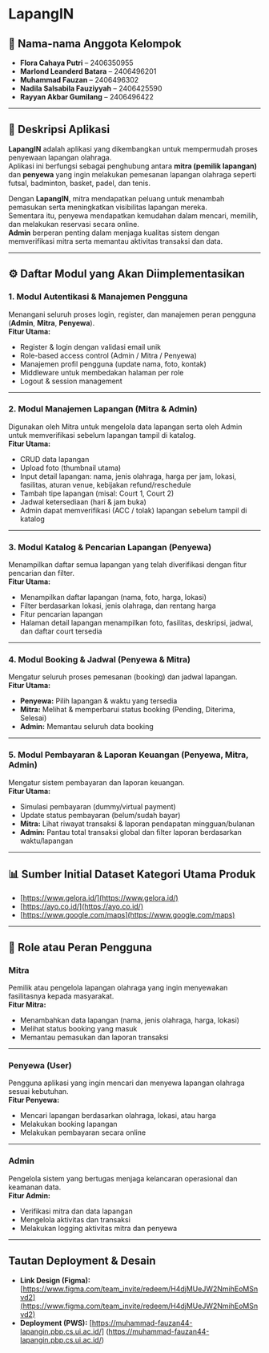 # LapangIN

## 👥 Nama-nama Anggota Kelompok
- **Flora Cahaya Putri** – 2406350955  
- **Marlond Leanderd Batara** – 2406496201  
- **Muhammad Fauzan** – 2406496302  
- **Nadila Salsabila Fauziyyah** – 2406425590  
- **Rayyan Akbar Gumilang** – 2406496422  

---

## 📝 Deskripsi Aplikasi
**LapangIN** adalah aplikasi yang dikembangkan untuk mempermudah proses penyewaan lapangan olahraga.  
Aplikasi ini berfungsi sebagai penghubung antara **mitra (pemilik lapangan)** dan **penyewa** yang ingin melakukan pemesanan lapangan olahraga seperti futsal, badminton, basket, padel, dan tenis.  

Dengan **LapangIN**, mitra mendapatkan peluang untuk menambah pemasukan serta meningkatkan visibilitas lapangan mereka.  
Sementara itu, penyewa mendapatkan kemudahan dalam mencari, memilih, dan melakukan reservasi secara online.  
**Admin** berperan penting dalam menjaga kualitas sistem dengan memverifikasi mitra serta memantau aktivitas transaksi dan data.  

---

## ⚙️ Daftar Modul yang Akan Diimplementasikan

### 1. Modul Autentikasi & Manajemen Pengguna
Menangani seluruh proses login, register, dan manajemen peran pengguna (**Admin**, **Mitra**, **Penyewa**).  
**Fitur Utama:**
- Register & login dengan validasi email unik  
- Role-based access control (Admin / Mitra / Penyewa)  
- Manajemen profil pengguna (update nama, foto, kontak)  
- Middleware untuk membedakan halaman per role  
- Logout & session management  

---

### 2. Modul Manajemen Lapangan (Mitra & Admin)
Digunakan oleh Mitra untuk mengelola data lapangan serta oleh Admin untuk memverifikasi sebelum lapangan tampil di katalog.  
**Fitur Utama:**
- CRUD data lapangan  
- Upload foto (thumbnail utama)  
- Input detail lapangan: nama, jenis olahraga, harga per jam, lokasi, fasilitas, aturan venue, kebijakan refund/reschedule  
- Tambah tipe lapangan (misal: Court 1, Court 2)  
- Jadwal ketersediaan (hari & jam buka)  
- Admin dapat memverifikasi (ACC / tolak) lapangan sebelum tampil di katalog  

---

### 3. Modul Katalog & Pencarian Lapangan (Penyewa)
Menampilkan daftar semua lapangan yang telah diverifikasi dengan fitur pencarian dan filter.  
**Fitur Utama:**
- Menampilkan daftar lapangan (nama, foto, harga, lokasi)  
- Filter berdasarkan lokasi, jenis olahraga, dan rentang harga  
- Fitur pencarian lapangan  
- Halaman detail lapangan menampilkan foto, fasilitas, deskripsi, jadwal, dan daftar court tersedia  

---

### 4. Modul Booking & Jadwal (Penyewa & Mitra)
Mengatur seluruh proses pemesanan (booking) dan jadwal lapangan.  
**Fitur Utama:**
- **Penyewa:** Pilih lapangan & waktu yang tersedia  
- **Mitra:** Melihat & memperbarui status booking (Pending, Diterima, Selesai)  
- **Admin:** Memantau seluruh data booking  

---

### 5. Modul Pembayaran & Laporan Keuangan (Penyewa, Mitra, Admin)
Mengatur sistem pembayaran dan laporan keuangan.  
**Fitur Utama:**
- Simulasi pembayaran (dummy/virtual payment)  
- Update status pembayaran (belum/sudah bayar)  
- **Mitra:** Lihat riwayat transaksi & laporan pendapatan mingguan/bulanan  
- **Admin:** Pantau total transaksi global dan filter laporan berdasarkan waktu/lapangan  

---

## 📊 Sumber Initial Dataset Kategori Utama Produk
- [https://www.gelora.id/](https://www.gelora.id/)  
- [https://ayo.co.id/](https://ayo.co.id/)  
- [https://www.google.com/maps](https://www.google.com/maps)  

---

## 👤 Role atau Peran Pengguna

### Mitra
Pemilik atau pengelola lapangan olahraga yang ingin menyewakan fasilitasnya kepada masyarakat.  
**Fitur Mitra:**
- Menambahkan data lapangan (nama, jenis olahraga, harga, lokasi)  
- Melihat status booking yang masuk  
- Memantau pemasukan dan laporan transaksi  

---

### Penyewa (User)
Pengguna aplikasi yang ingin mencari dan menyewa lapangan olahraga sesuai kebutuhan.  
**Fitur Penyewa:**
- Mencari lapangan berdasarkan olahraga, lokasi, atau harga  
- Melakukan booking lapangan  
- Melakukan pembayaran secara online  

---

### Admin
Pengelola sistem yang bertugas menjaga kelancaran operasional dan keamanan data.  
**Fitur Admin:**
- Verifikasi mitra dan data lapangan  
- Mengelola aktivitas dan transaksi  
- Melakukan logging aktivitas mitra dan penyewa  

---

## Tautan Deployment & Desain
- **Link Design (Figma):** [https://www.figma.com/team_invite/redeem/H4djMUeJW2NmihEoMSnvd2](https://www.figma.com/team_invite/redeem/H4djMUeJW2NmihEoMSnvd2)  
- **Deployment (PWS):** [https://muhammad-fauzan44-lapangin.pbp.cs.ui.ac.id/] (https://muhammad-fauzan44-lapangin.pbp.cs.ui.ac.id/)
